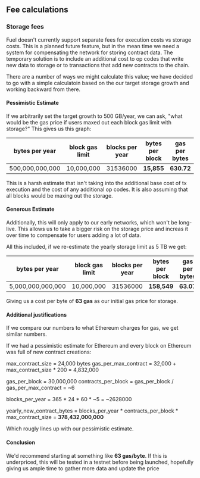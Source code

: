 ## Fee calculations

### Storage fees

Fuel doesn't currently support separate fees for execution costs vs storage costs.
This is a planned future feature, but in the mean time we need a system for
compensating the network for storing contract data. The temporary solution is
to include an additional cost to op codes that write new data to storage or to
transactions that add new contracts to the chain.

There are a number of ways we might calculate this value; we have decided to go 
with a simple calculatoin based on the our target storage growth and working
backward from there.

#### Pessimistic Estimate

If we arbitrarily set the target growth to 500 GB/year, we can ask, "what would 
be the gas price if users maxed out each block gas limit with storage?" 
This gives us this graph:

| bytes per year  | block gas limit | blocks per year | bytes per block | gas per bytes |
| --------------- | --------------- | --------------- | --------------- | ------------- |
| 500,000,000,000 |      10,000,000 |        31536000 |      **15,855** |    **630.72** |

This is a harsh estimate that isn't taking into the additional base cost of tx
execution and the cost of any additional op codes. It is also assuming that 
all blocks would be maxing out the storage.

#### Generous Estimate

Additionally, this will only apply to our early networks, which won't be long-live.
This allows us to take a bigger risk on the storage price and increas it over 
time to compensate for users adding a lot of data.

All this included, if we re-estimate the yearly storage limit as 5 TB we get:

| bytes per year    | block gas limit | blocks per year | bytes per block | gas per bytes |
| ----------------- | --------------- | --------------- | --------------- | ------------- |
| 5,000,000,000,000 |      10,000,000 |        31536000 |     **158,549** |     **63.07** |

Giving us a cost per byte of **63 gas** as our initial gas price for storage.

#### Additional justifications

If we compare our numbers to what Ethereum charges for gas, we get similar numbers.

If we had a pessimistic estimate for Ethereum and every block on Ethereum was full of new contract creations:

max_contract_size = 24,000 bytes
gas_per_max_contract = 32,000 + max_contract_size * 200 = 4,832,000

gas_per_block = 30,000,000
contracts_per_block = gas_per_block / gas_per_max_contract = ~6

blocks_per_year = 365 * 24 * 60 * ~5 = ~2628000

yearly_new_contract_bytes = blocks_per_year * contracts_per_block * max_contract_size = **378,432,000,000**

Which rougly lines up with our pessimistic estimate.

#### Conclusion

We'd recommend starting at something like **63 gas/byte**. If this is underpriced,
this will be tested in a testnet before being launched, hopefully giving us 
ample time to gather more data and update the price
